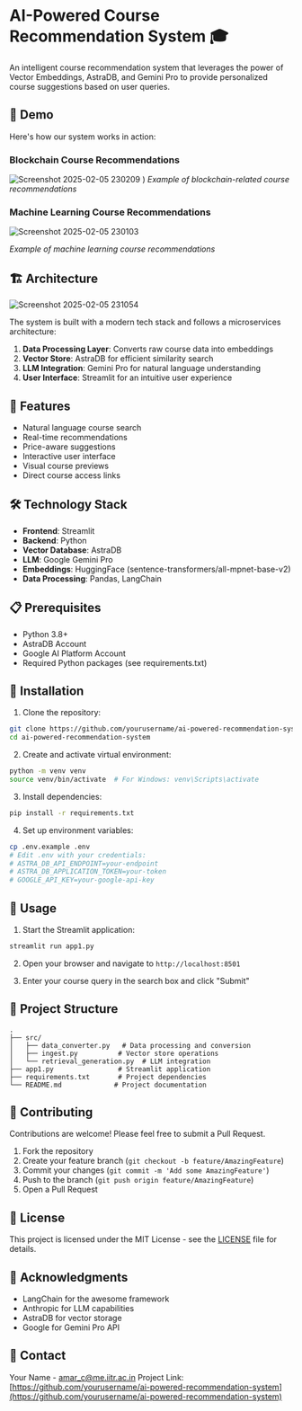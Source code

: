 # AI-Powered Course Recommendation System 🎓

An intelligent course recommendation system that leverages the power of Vector Embeddings, AstraDB, and Gemini Pro to provide personalized course suggestions based on user queries.

## 🌟 Demo

Here's how our system works in action:

### Blockchain Course Recommendations
![Screenshot 2025-02-05 230209](https://github.com/user-attachments/assets/96e7ef8b-52fd-427b-b4f5-94b1f166fb3d)
)
*Example of blockchain-related course recommendations*

### Machine Learning Course Recommendations
![Screenshot 2025-02-05 230103](https://github.com/user-attachments/assets/8118c76d-84f3-4e57-a7d1-f9a744e22d16)

*Example of machine learning course recommendations*

## 🏗️ Architecture
![Screenshot 2025-02-05 231054](https://github.com/user-attachments/assets/3fd34fe7-4270-4f97-9d27-d64799bb1a6f)


The system is built with a modern tech stack and follows a microservices architecture:
1. **Data Processing Layer**: Converts raw course data into embeddings
2. **Vector Store**: AstraDB for efficient similarity search
3. **LLM Integration**: Gemini Pro for natural language understanding
4. **User Interface**: Streamlit for an intuitive user experience

## 🚀 Features

- Natural language course search
- Real-time recommendations
- Price-aware suggestions
- Interactive user interface
- Visual course previews
- Direct course access links

## 🛠️ Technology Stack

- **Frontend**: Streamlit
- **Backend**: Python
- **Vector Database**: AstraDB
- **LLM**: Google Gemini Pro
- **Embeddings**: HuggingFace (sentence-transformers/all-mpnet-base-v2)
- **Data Processing**: Pandas, LangChain

## 📋 Prerequisites

- Python 3.8+
- AstraDB Account
- Google AI Platform Account
- Required Python packages (see requirements.txt)

## 🔧 Installation

1. Clone the repository:
```bash
git clone https://github.com/yourusername/ai-powered-recommendation-system.git
cd ai-powered-recommendation-system
```

2. Create and activate virtual environment:
```bash
python -m venv venv
source venv/bin/activate  # For Windows: venv\Scripts\activate
```

3. Install dependencies:
```bash
pip install -r requirements.txt
```

4. Set up environment variables:
```bash
cp .env.example .env
# Edit .env with your credentials:
# ASTRA_DB_API_ENDPOINT=your-endpoint
# ASTRA_DB_APPLICATION_TOKEN=your-token
# GOOGLE_API_KEY=your-google-api-key
```

## 🚀 Usage

1. Start the Streamlit application:
```bash
streamlit run app1.py
```

2. Open your browser and navigate to `http://localhost:8501`

3. Enter your course query in the search box and click "Submit"

## 📁 Project Structure

```
.
├── src/
│   ├── data_converter.py   # Data processing and conversion
│   ├── ingest.py          # Vector store operations
│   └── retrieval_generation.py  # LLM integration
├── app1.py                # Streamlit application
├── requirements.txt       # Project dependencies
└── README.md             # Project documentation
```

## 🤝 Contributing

Contributions are welcome! Please feel free to submit a Pull Request.

1. Fork the repository
2. Create your feature branch (`git checkout -b feature/AmazingFeature`)
3. Commit your changes (`git commit -m 'Add some AmazingFeature'`)
4. Push to the branch (`git push origin feature/AmazingFeature`)
5. Open a Pull Request

## 📝 License

This project is licensed under the MIT License - see the [LICENSE](LICENSE) file for details.

## 🙏 Acknowledgments

- LangChain for the awesome framework
- Anthropic for LLM capabilities
- AstraDB for vector storage
- Google for Gemini Pro API

## 📧 Contact

Your Name - amar_c@me.iitr.ac.in
Project Link: [https://github.com/yourusername/ai-powered-recommendation-system](https://github.com/yourusername/ai-powered-recommendation-system)

